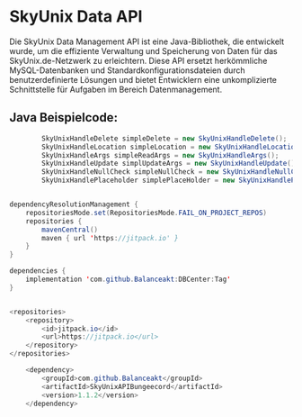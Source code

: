 # SkyUnix Data API

Die SkyUnix Data Management API ist eine Java-Bibliothek, die entwickelt wurde, um die effiziente Verwaltung und Speicherung von Daten für das SkyUnix.de-Netzwerk zu erleichtern. Diese API ersetzt herkömmliche MySQL-Datenbanken und Standardkonfigurationsdateien durch benutzerdefinierte Lösungen und bietet Entwicklern eine unkomplizierte Schnittstelle für Aufgaben im Bereich Datenmanagement.

## Java Beispielcode:

```java
        SkyUnixHandleDelete simpleDelete = new SkyUnixHandleDelete();
        SkyUnixHandleLocation simpleLocation = new SkyUnixHandleLocation();
        SkyUnixHandleArgs simpleReadArgs = new SkyUnixHandleArgs();
        SkyUnixHandleUpdate simplUpdateArgs = new SkyUnixHandleUpdate();
        SkyUnixHandleNullCheck simpleNullCheck = new SkyUnixHandleNullCheck();
        SkyUnixHandlePlaceholder simplePlaceHolder = new SkyUnixHandlePlaceholder();


dependencyResolutionManagement {
    repositoriesMode.set(RepositoriesMode.FAIL_ON_PROJECT_REPOS)
    repositories {
        mavenCentral()
        maven { url 'https://jitpack.io' }
    }
}

dependencies {
    implementation 'com.github.Balanceakt:DBCenter:Tag'
}


<repositories>
    <repository>
        <id>jitpack.io</id>
        <url>https://jitpack.io</url>
    </repository>
</repositories>

	<dependency>
	    <groupId>com.github.Balanceakt</groupId>
	    <artifactId>SkyUnixAPIBungeecord</artifactId>
	    <version>1.1.2</version>
	</dependency>
